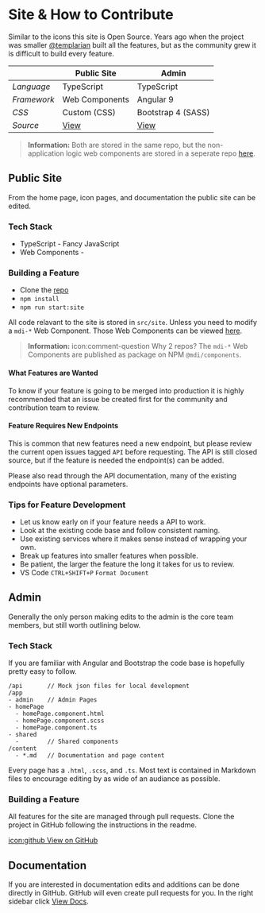 # Site & How to Contribute

Similar to the icons this site is Open Source. Years ago when the project was smaller [@templarian](https://twitter.com/templarian) built all the features, but as the community grew it is difficult to build every feature.

|             | Public Site | Admin |
|-------------|-------------|-------|
| *Language*  | TypeScript  | TypeScript |
| *Framework* | Web Components | Angular 9 |
| *CSS*      | Custom (CSS) | Bootstrap 4 (SASS) |
| *Source* | [View](https://github.com/Templarian/MaterialDesign-Site/tree/master/src/site) | [View](https://github.com/Templarian/MaterialDesign-Site/tree/master/src) |

> **Information:** Both are stored in the same repo, but the non-application logic web components are stored in a seperate repo [here](https://github.com/Templarian/MaterialDesign-Components/tree/master/src/mdi).

## Public Site

From the home page, icon pages, and documentation the public site can be edited.

### Tech Stack

- TypeScript - Fancy JavaScript
- Web Components - 

### Building a Feature

- Clone the [repo](https://github.com/Templarian/MaterialDesign-Site)
- `npm install`
- `npm run start:site`

All code relavant to the site is stored in `src/site`. Unless you need to modify a `mdi-*` Web Component. Those Web Components can be viewed [here](https://github.com/Templarian/MaterialDesign-Components).

> **Information:** icon:comment-question Why 2 repos? The `mdi-*` Web Components are published as package on NPM `@mdi/components`.

#### What Features are Wanted

To know if your feature is going to be merged into production it is highly recommended that an issue be created first for the community and contribution team to review.

#### Feature Requires New Endpoints

This is common that new features need a new endpoint, but please review the current open issues tagged `API` before requesting. The API is still closed source, but if the feature is needed the endpoint(s) can be added.

Please also read through the API documentation, many of the existing endpoints have optional parameters.

### Tips for Feature Development

- Let us know early on if your feature needs a API to work.
- Look at the existing code base and follow consistent naming.
- Use existing services where it makes sense instead of wrapping your own.
- Break up features into smaller features when possible.
- Be patient, the larger the feature the long it takes for us to review.
- VS Code `CTRL+SHIFT+P` `Format Document`

## Admin

Generally the only person making edits to the admin is the core team members, but still worth outlining below.

### Tech Stack

If you are familiar with Angular and Bootstrap the code base is hopefully pretty easy to follow.

```
/api       // Mock json files for local development
/app
- admin    // Admin Pages
- homePage
  - homePage.component.html
  - homePage.component.scss
  - homePage.component.ts
- shared
  -        // Shared components
/content
  - *.md   // Documentation and page content
```

Every page has a `.html`, `.scss`, and `.ts`. Most text is contained in Markdown files to encourage editing by as wide of an audiance as possible.

### Building a Feature

All features for the site are managed through pull requests. Clone the project in GitHub following the instructions in the readme.

<a href="https://github.com/Templarian/MaterialDesign-Site" class="button">icon:github View on GitHub</a>

## Documentation

If you are interested in documentation edits and additions can be done directly in GitHub. GitHub will even create pull requests for you. In the right sidebar click [View Docs](https://github.com/Templarian/MaterialDesign-Site/tree/master/src/content).